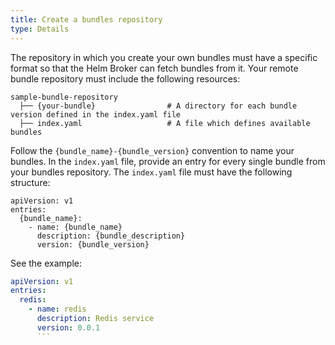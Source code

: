 ```yaml
---
title: Create a bundles repository
type: Details
---
```


The repository in which you create your own bundles must have a specific format so that the Helm Broker can fetch bundles from it. Your remote bundle repository must include the following resources:

```
sample-bundle-repository
  ├── {your-bundle}                # A directory for each bundle version defined in the index.yaml file
  ├── index.yaml                   # A file which defines available bundles
```

Follow the `{bundle_name}-{bundle_version}` convention to name your bundles. In the `index.yaml` file, provide an entry for every single bundle from your bundles repository. The `index.yaml` file must have the following structure:

```
apiVersion: v1
entries:
  {bundle_name}:
    - name: {bundle_name}
      description: {bundle_description}
      version: {bundle_version}
```

See the example:

```yaml
apiVersion: v1
entries:
  redis:
    - name: redis
      description: Redis service
      version: 0.0.1
      ```
